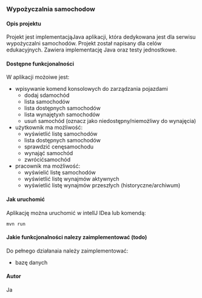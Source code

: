 ### Wypożyczalnia samochodow
#### Opis projektu
Projekt jest implementacjąJava aplikacji, która dedykowana jest dla serwisu wypożyczalni samochodów. Projekt został napisany dla celów edukacyjnych. Zawiera implementację Java oraz testy jednostkowe.

#### Dostępne funkcjonalności
W aplikacji możoiwe jest:
- wpisywanie komend konsolowych do zarządzania pojazdami
  - dodaj sdamochód
  - lista samochodów
  - lista dostępnych samochodów
  - lista wynajętyxh samochodów
  - usuń samochód (oznacz jako niedostępny/niemożliwy do wynajęcia)
- użytkownik ma możliwość:
  - wyświetlić listę samochodów
  - lista dostępnych samochodów
  - sprawdzić cenęsamochodu
  - wynająć samochód
  - zwrócićsamochód
- pracownik ma możliwość:
  - wyświelić listę samochodów
  - wyświetlić listę wynajmów aktywnych
  - wyświetlić listę wynajmów przeszłych (historyczne/archiwum)

#### Jak uruchomić
Aplikację można uruchomić w intellJ IDea lub komendą:
```
mvn run
```

#### Jakie funkcjonalności nalezy zaimplementować (todo)
Do pełnego działanaia należy zaimplementować:
- bazę danych

#### Autor
Ja
